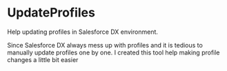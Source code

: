 # UpdateProfiles

Help updating profiles in Salesforce DX environment. 

Since Salesforce DX always mess up with profiles and it is tedious to manually update profiles one by one. I created this tool help making profile changes a little bit easier
